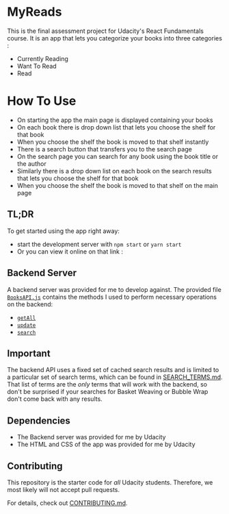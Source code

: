 # MyReads

This is  the final assessment project for Udacity's React Fundamentals course. It is an app that
lets you categorize your books into three categories :
* Currently Reading
* Want To Read
* Read

# How To Use

* On starting the app the main page is displayed containing your books
* On each book there is drop down list that lets you choose the shelf for that book
* When you choose the shelf the book is moved to that shelf instantly
* There is a search button that transfers you to the search page
* On the search page you can search for any book using the book title or the author
* Similarly there is a drop down list on each book on the search results that lets you choose the shelf for that book
* When you choose the shelf the book is moved to that shelf on the main page

## TL;DR

To get started using the app right away:

* start the development server with `npm start` or `yarn start`
* Or you can view it online on that link :

## Backend Server

A backend server was provided for me to develop against. The provided file [`BooksAPI.js`](src/BooksAPI.js) contains the methods I used to perform necessary operations on the backend:

* [`getAll`](#getall)
* [`update`](#update)
* [`search`](#search)

## Important
The backend API uses a fixed set of cached search results and is limited to a particular set of search terms, which can be found in [SEARCH_TERMS.md](SEARCH_TERMS.md). That list of terms are the _only_ terms that will work with the backend, so don't be surprised if your searches for Basket Weaving or Bubble Wrap don't come back with any results.

## Dependencies

* The Backend server was provided for me by Udacity
* The HTML and CSS of the app was provided for me by Udacity

## Contributing

This repository is the starter code for _all_ Udacity students. Therefore, we most likely will not accept pull requests.

For details, check out [CONTRIBUTING.md](CONTRIBUTING.md).
